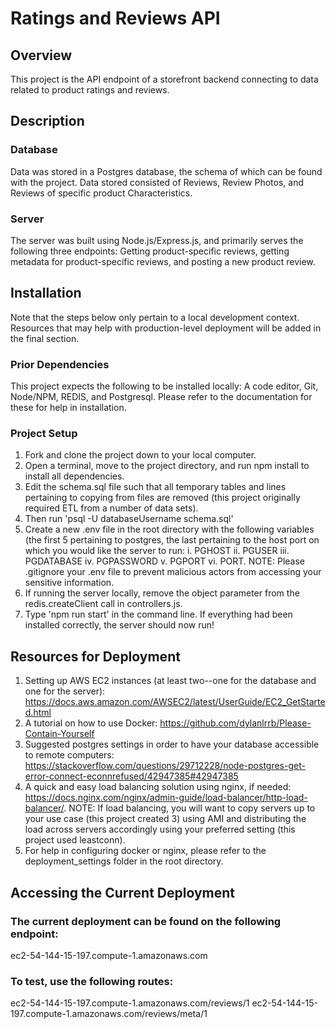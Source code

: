 # Ratings and Reviews API
## Overview
This project is the API endpoint of a storefront backend connecting to data related to product ratings and reviews. 
## Description
### Database
Data was stored in a Postgres database, the schema of which can be found with the project. Data stored consisted of Reviews, Review Photos, and Reviews of specific product Characteristics. 
### Server
The server was built using Node.js/Express.js, and primarily serves the following three endpoints: Getting product-specific reviews, getting metadata for product-specific reviews, and posting a new product review.
## Installation
Note that the steps below only pertain to a local development context. Resources that may help with production-level deployment will be added in the final section.
### Prior Dependencies
This project expects the following to be installed locally: A code editor, Git, Node/NPM, REDIS, and Postgresql. Please refer to the documentation for these for help in installation.
### Project Setup
1. Fork and clone the project down to your local computer.
2. Open a terminal, move to the project directory, and run npm install to install all dependencies.
3. Edit the schema.sql file such that all temporary tables and lines pertaining to copying from files are removed (this project originally required ETL from a number of data sets). 
4. Then run 'psql -U databaseUsername schema.sql'
5. Create a new .env file in the root directory with the following variables (the first 5 pertaining to postgres, the last pertaining to the host port on which you would like the server to run:
  i. PGHOST
  ii. PGUSER
  iii. PGDATABASE
  iv. PGPASSWORD
  v. PGPORT
  vi. PORT. 
NOTE: Please .gitignore your .env file to prevent malicious actors from accessing your sensitive information.
6. If running the server locally, remove the object parameter from the redis.createClient call in controllers.js.
7. Type 'npm run start' in the command line. If everything had been installed correctly, the server should now run!
## Resources for Deployment
1. Setting up AWS EC2 instances (at least two--one for the database and one for the server): https://docs.aws.amazon.com/AWSEC2/latest/UserGuide/EC2_GetStarted.html
2. A tutorial on how to use Docker: https://github.com/dylanlrrb/Please-Contain-Yourself
3. Suggested postgres settings in order to have your database accessible to remote computers: https://stackoverflow.com/questions/29712228/node-postgres-get-error-connect-econnrefused/42947385#42947385
4. A quick and easy load balancing solution using nginx, if needed: https://docs.nginx.com/nginx/admin-guide/load-balancer/http-load-balancer/. 
NOTE: If load balancing, you will want to copy servers up to your use case (this project created 3) using AMI and distributing the load across servers accordingly using your preferred setting (this project used leastconn).
5. For help in configuring docker or nginx, please refer to the deployment_settings folder in the root directory.
## Accessing the Current Deployment
### The current deployment can be found on the following endpoint:
ec2-54-144-15-197.compute-1.amazonaws.com
### To test, use the following routes:
ec2-54-144-15-197.compute-1.amazonaws.com/reviews/1
ec2-54-144-15-197.compute-1.amazonaws.com/reviews/meta/1
